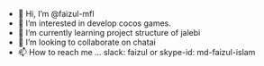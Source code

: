 - 👋 Hi, I’m @faizul-mfl
- 👀 I’m interested in develop cocos games.
- 🌱 I’m currently learning project structure of jalebi
- 💞️ I’m looking to collaborate on chatai
- 📫 How to reach me ... slack: faizul or skype-id: md-faizul-islam

<!---
faizul-mfl/faizul-mfl is a ✨ special ✨ repository because its `README.md` (this file) appears on your GitHub profile.
You can click the Preview link to take a look at your changes.
--->
